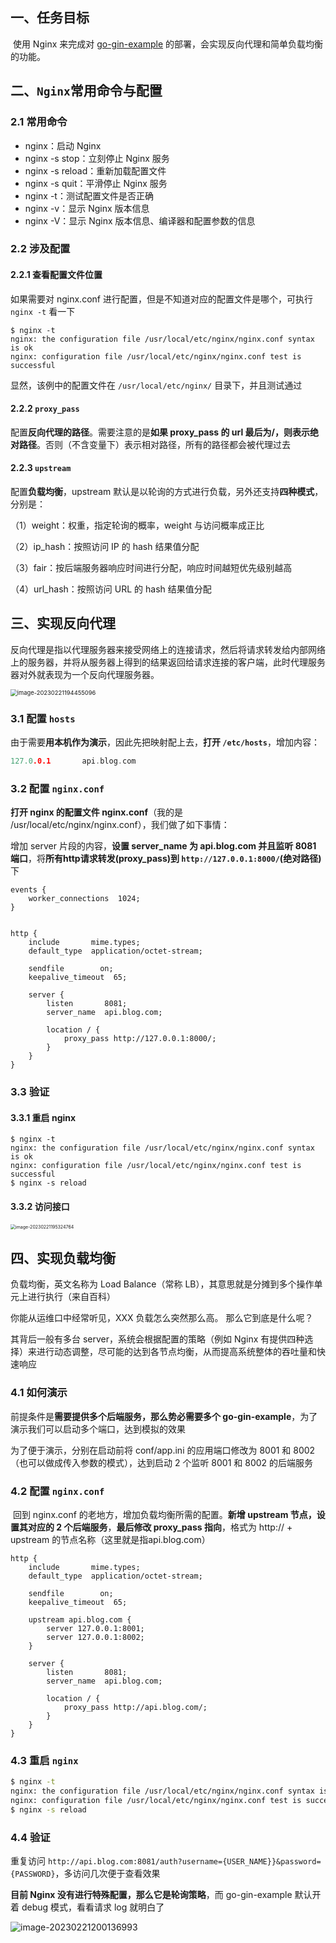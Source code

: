 ## 一、任务目标

​	使用 Nginx 来完成对 [go-gin-example](https://github.com/EDDYCJY/go-gin-example) 的部署，会实现反向代理和简单负载均衡的功能。

## 二、`Nginx`常用命令与配置

### 2.1 常用命令

- nginx：启动 Nginx
- nginx -s stop：立刻停止 Nginx 服务
- nginx -s reload：重新加载配置文件
- nginx -s quit：平滑停止 Nginx 服务
- nginx -t：测试配置文件是否正确
- nginx -v：显示 Nginx 版本信息
- nginx -V：显示 Nginx 版本信息、编译器和配置参数的信息

### 2.2 涉及配置

#### 2.2.1 查看配置文件位置

如果需要对 nginx.conf 进行配置，但是不知道对应的配置文件是哪个，可执行 `nginx -t` 看一下

```
$ nginx -t
nginx: the configuration file /usr/local/etc/nginx/nginx.conf syntax is ok
nginx: configuration file /usr/local/etc/nginx/nginx.conf test is successful
```

显然，该例中的配置文件在 `/usr/local/etc/nginx/` 目录下，并且测试通过

#### 2.2.2 `proxy_pass`

配置**反向代理的路径**。需要注意的是**如果 proxy_pass 的 url 最后为/，则表示绝对路径**。否则（不含变量下）表示相对路径，所有的路径都会被代理过去

#### 2.2.3 `upstream`

配置**负载均衡**，upstream 默认是以轮询的方式进行负载，另外还支持**四种模式**，分别是：

（1）weight：权重，指定轮询的概率，weight 与访问概率成正比

（2）ip_hash：按照访问 IP 的 hash 结果值分配

（3）fair：按后端服务器响应时间进行分配，响应时间越短优先级别越高

（4）url_hash：按照访问 URL 的 hash 结果值分配

## 三、实现反向代理

​	反向代理是指以代理服务器来接受网络上的连接请求，然后将请求转发给内部网络上的服务器，并将从服务器上得到的结果返回给请求连接的客户端，此时代理服务器对外就表现为一个反向代理服务器。

<img src="15.用Nginx部署Go应用.assets/image-20230221194455096.png" alt="image-20230221194455096" style="zoom:67%;" />

### 3.1 配置 `hosts`

由于需要**用本机作为演示**，因此先把映射配上去，**打开 `/etc/hosts`**，增加内容：

```go
127.0.0.1       api.blog.com
```

### 3.2 配置 `nginx.conf`

**打开 nginx 的配置文件 nginx.conf**（我的是 /usr/local/etc/nginx/nginx.conf），我们做了如下事情：

增加 server 片段的内容，**设置 server_name 为 api.blog.com 并且监听 8081 端口**，将**所有http请求转发(proxy_pass)到 `http://127.0.0.1:8000/`(绝对路径)** 下

```nginx
events {
    worker_connections  1024;
}


http {
    include       mime.types;
    default_type  application/octet-stream;

    sendfile        on;
    keepalive_timeout  65;

    server {
        listen       8081;
        server_name  api.blog.com;

        location / {
            proxy_pass http://127.0.0.1:8000/;
        }
    }
}
```

### 3.3 验证

#### 3.3.1 重启 nginx

```shell
$ nginx -t
nginx: the configuration file /usr/local/etc/nginx/nginx.conf syntax is ok
nginx: configuration file /usr/local/etc/nginx/nginx.conf test is successful
$ nginx -s reload
```

#### 3.3.2 访问接口

<img src="15.用Nginx部署Go应用.assets/image-20230221195324764.png" alt="image-20230221195324764" style="zoom:50%;" />

## 四、实现负载均衡

负载均衡，英文名称为 Load Balance（常称 LB），其意思就是分摊到多个操作单元上进行执行（来自百科）

你能从运维口中经常听见，XXX 负载怎么突然那么高。 那么它到底是什么呢？

其背后一般有多台 server，系统会根据配置的策略（例如 Nginx 有提供四种选择）来进行动态调整，尽可能的达到各节点均衡，从而提高系统整体的吞吐量和快速响应

### 4.1 如何演示

前提条件是**需要提供多个后端服务，那么势必需要多个 go-gin-example**，为了演示我们可以启动多个端口，达到模拟的效果

为了便于演示，分别在启动前将 conf/app.ini 的应用端口修改为 8001 和 8002（也可以做成传入参数的模式），达到启动 2 个监听 8001 和 8002 的后端服务

### 4.2 配置 `nginx.conf`

​	回到 nginx.conf 的老地方，增加负载均衡所需的配置。**新增 upstream 节点，设置其对应的 2 个后端服务**，**最后修改 proxy_pass 指向**，格式为 http:// + upstream 的节点名称（这里就是指api.blog.com）

```nginx
http {
    include       mime.types;
    default_type  application/octet-stream;

    sendfile        on;
    keepalive_timeout  65;

    upstream api.blog.com {
        server 127.0.0.1:8001;
        server 127.0.0.1:8002;
    }

    server {
        listen       8081;
        server_name  api.blog.com;

        location / {
            proxy_pass http://api.blog.com/;
        }
    }
}
```

### 4.3 重启 `nginx`

```sh
$ nginx -t
nginx: the configuration file /usr/local/etc/nginx/nginx.conf syntax is ok
nginx: configuration file /usr/local/etc/nginx/nginx.conf test is successful
$ nginx -s reload
```

### 4.4 验证

重复访问 `http://api.blog.com:8081/auth?username={USER_NAME}}&password={PASSWORD}`，多访问几次便于查看效果

**目前 Nginx 没有进行特殊配置，那么它是轮询策略**，而 go-gin-example 默认开着 debug 模式，看看请求 log 就明白了

![image-20230221200136993](15.用Nginx部署Go应用.assets/image-20230221200136993.png)